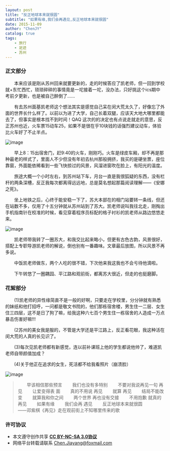 ```yaml
---
layout: post
title: "反正地球本来就很圆"
subtitle: "如果有缘,我们会再遇见,反正地球本来就很圆"
date: 2015-11-09
author: "ChenJY"
catalog: true
tags: 
    - 旅行
    - 足迹
    - 苏州
---
```

### 正文部分

　　本来应该是刚从苏州回来就要更新的，走的时候答应了凯老师，但一回到学校就+东忙西忙，琐琐碎碎的事情竟是一坨接着一坨，没办法，只好挑这个ics期中考前夕更新，也是被自己醉倒了……

　　有去苏州面基凯老师这个想法其实是感觉自己呆在闵大荒太久了，好像忘了外面的世界长什么样了。以前以为进了大学，自己长着双腿，应该天大地大哪里都能去了，但事实是根本找不到时间！QAQ 这次的的决定也有点说走就走的意思，反正苏州也近，火车票15动车25，如果不是很在乎10块钱的话强烈建议动车，体验比火车好了不止半点。

![image](http://o9oomuync.bkt.clouddn.com/%E5%BE%AE%E4%BF%A1%E6%88%AA%E5%9B%BE_20151109233438.jpg)

　　早上8：15出宿舍门，赶9:40的火车，刚刚巧。火车是绿皮车厢，却不再是那种最老的样式了，里面人不少但没有年初去杭州那般拥挤，我买的是硬坐票，座位靠窗，外面能依稀看到一些飞快掠过的风景，风溜进窗吹在脸上，有阳光的温度。

　　旅途大概一个小时左右，到苏州站下车，月台一直是我很狐疑的东西，没有栏杆的两条深槽，反正我每次都离得远远地，总是莫名想起那篇阅读理解——《安娜之死》。

　　坐上地铁之后，心终于能安稳一下了，苏大本部在的相门站要转一条线，但还在站数不多，仅用了十五分钟就从苏州站到了苏大。凯老师说叫我往北走，刚掏出手机指南针在校准的时候，看见穿着程序员标配的格子衬衫的凯老师从路边悠悠走来。

![image](http:/o9oomuync.bkt.clouddn.com/%E5%BE%AE%E4%BF%A1%E6%88%AA%E5%9B%BE_20151109233421.jpg)

　　凯老师带我转了一圈苏大，和我交比起来略小，但更有古色古韵，风景很好，搭配上专职导游凯老师的解说，倒也别有一番趣味。文章最后放图，所以风景不再多说。

　　中饭凯老师做东，两个人吃的很不错，下次他来我这我也不会亏待他滴啦。

　　下午转悠了一圈耦园、平江路和观前街，都离苏大很近，但走的也挺磨脚。

### 花絮部分

　　(1)凯老师的异性缘简直不是一般的好啊，只要走在学校里，分分钟就有熟悉的妹纸和他打招呼，一问都是敬文书院的，他们那栋宿舍楼，男生住一二层、女生住三四层，这不是日了狗了嘛，给我这种六七百个男生住一栋宿舍的人造成一万点暴击伤害好嘛!!!

　　(2苏州的美女我是服的，不管是大学还是平江路上，反正看花眼，我这种活在闵大荒的人真的长见识了。

　　(3)每次见凯老师都有新感觉，连以前补课班上他的学生都说他帅了，难道凯老师自带颜值加成？

　　(4)关于他正在追求的女生，死活都不给我看照片（崩溃脸）

![image](http://o9oomuync.bkt.clouddn.com/%E5%BE%AE%E4%BF%A1%E6%88%AA%E5%9B%BE_20151109233450.jpg)

>　　早该相信那些预言
>　　我们也没有多特别
>　　不要对我说再见一句 再见
>　　让爱变得表 面
>　　真的不用说 再见
>　　就算 再见
>　　结局不能改变
>　　就算我和你之间
>　　两个世界 再也没有交接
>　　不用抱歉 就真的 再见
>　　如果有缘
>　　我们会再 遇见
>　　反正地球本来就很圆　　　　　　　　——邓紫棋《再见》走在观前街上不知哪里传来的歌

### 许可协议
* 本文遵守创作共享 <a href="https://creativecommons.org/licenses/by-nc-sa/3.0/cn/" target="_blank"><b>CC BY-NC-SA 3.0协议</b></a>
* 网络平台转载请联系 Chen.Jiayang@foxmail.com